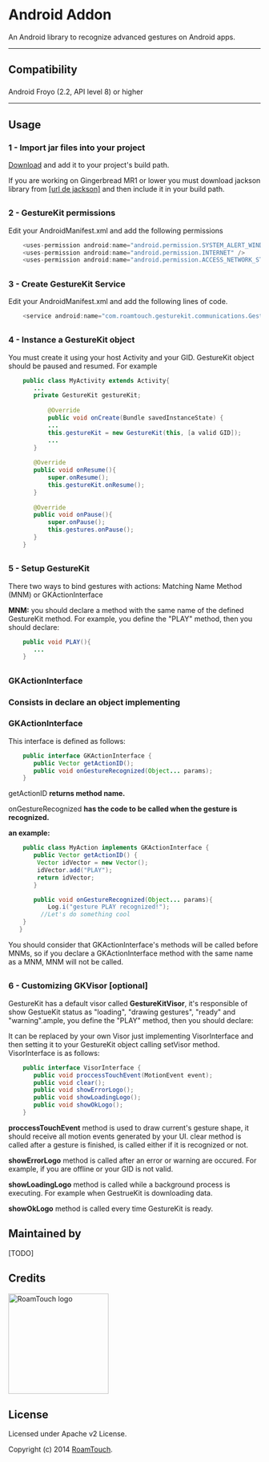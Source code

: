 # Android Addon

An Android library to recognize advanced gestures on Android apps.

* * *

## Compatibility

###

Android Froyo (2.2, API level 8) or higher

* * *

## Usage

  

### 1 - Import jar files into your project

[Download](http://dev.gesturekit.com/download) and add it to your project's
build path.

If you are working on Gingerbread MR1 or lower you must download jackson
library from [[url de jackson]](http://jackson.codehaus.org/) and then include
it in your build path.

##

### 2 - GestureKit permissions

Edit your AndroidManifest.xml and add the following permissions

```java    
    <uses-permission android:name="android.permission.SYSTEM_ALERT_WINDOW" />
    <uses-permission android:name="android.permission.INTERNET" />
    <uses-permission android:name="android.permission.ACCESS_NETWORK_STATE" />
```

##

### 3 - Create GestureKit Service

Edit your AndroidManifest.xml and add the following lines of code.

```java        
    <service android:name="com.roamtouch.gesturekit.communications.GestureKitService" ></service>
```
##

### 4 - Instance a GestureKit object

You must create it using your host Activity and your GID. GestureKit object
should be paused and resumed. For example

```java      
    public class MyActivity extends Activity{
       ...
       private GestureKit gestureKit;
       
           @Override
           public void onCreate(Bundle savedInstanceState) {
           ...
           this.gestureKit = new GestureKit(this, [a valid GID]);
           ...
       }
       
       @Override
       public void onResume(){
           super.onResume();
           this.gestureKit.onResume();
       }
       
       @Override
       public void onPause(){
           super.onPause();
           this.gestures.onPause();
       }
    }
```
  

##

### 5 - Setup GestureKit

There two ways to bind gestures with actions: Matching Name Method (MNM) or
GKActionInterface

**MNM:** you should declare a method with the same name of the defined GestureKit method. For example, you define the "PLAY" method, then you should declare: 

```java      
    public void PLAY(){
       ...
    }
```
  

##

### GKActionInterface

### Consists in declare an object implementing

### GKActionInterface

This interface is defined as follows:

```java      
    public interface GKActionInterface {
       public Vector getActionID();
       public void onGestureRecognized(Object... params);
    }
```

getActionID **returns method name.**

onGestureRecognized **has the code to be called when the gesture is
recognized.**

**an example:**

```java      
    public class MyAction implements GKActionInterface {
       public Vector getActionID() {
        Vector idVector = new Vector();
        idVector.add("PLAY");
        return idVector;
       }

       public void onGestureRecognized(Object... params){
           Log.i("gesture PLAY recognized!");
         //Let's do something cool
    }
   }
```

You should consider that GKActionInterface's methods will be called before
MNMs, so if you declare a GKActionInterface method with the same name as a
MNM, MNM will not be called.

##

### 6 - Customizing GKVisor [optional]

GestureKit has a default visor called **GestureKitVisor**, it's responsible of
show GestueKit status as "loading", "drawing gestures", "ready" and
"warning".ample, you define the "PLAY" method, then you should declare:

It can be replaced by your own Visor just implementing VisorInterface and then
setting it to your GestureKit object calling setVisor method. VisorInterface
is as follows:

```java      
    public interface VisorInterface {
       public void proccessTouchEvent(MotionEvent event);
       public void clear();
       public void showErrorLogo();
       public void showLoadingLogo();
       public void showOkLogo();
    }
```

**proccessTouchEvent** method is used to draw current's gesture shape, it should receive all motion events generated by your UI. clear method is called after a gesture is finished, is called either if it is recognized or not. 

**showErrorLogo** method is called after an error or warning are occured. For example, if you are offline or your GID is not valid. 

**showLoadingLogo** method is called while a background process is executing. For example when GestrueKit is downloading data. 

**showOkLogo** method is called every time GestureKit is ready. 

## Maintained by
[TODO]

## Credits

<img src="http://www.gesturekit.com/assets/img/roamtouch.png" width="200" alt="RoamTouch logo">

## License
Licensed under Apache v2 License.

Copyright (c) 2014 [RoamTouch](http://github.com/RoamTouch).
